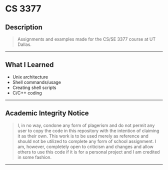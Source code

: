 # **CS 3377**
## Description
  > Assignments and examples made for the CS/SE 3377 course at UT Dallas.
___
## What I Learned
  - Unix architecture
  - Shell commands/usage
  - Creating shell scripts
  - C/C++ coding
___
## Academic Integrity Notice
  > I, in no way, condone any form of plagerism and do not permit any user to copy the code in this repository with the intention of claiming it as their own. This work is to be used merely as reference and should not be utilized to complete any form of school assignment. I am, however, completely open to criticism and changes and allow others to use this code if it is for a personal project and I am credited in some fashion.
___
